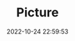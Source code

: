 ---
weight: 1
images:
- /images/edited/60.jpeg
title: Picture
date: 2022-10-24 22:59:53
tags:
- luminar
- work
---